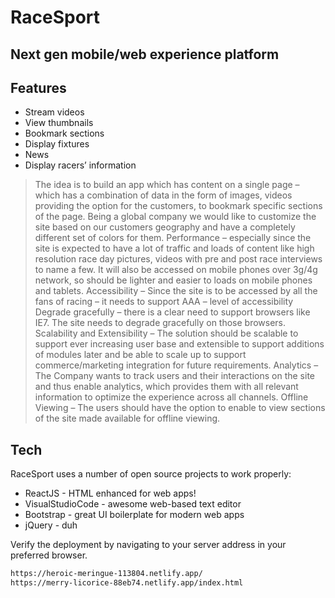 # RaceSport
## Next gen mobile/web experience platform 

## Features

- Stream videos
- View thumbnails
- Bookmark sections
- Display fixtures
- News
- Display racers’ information

>The idea is to build an app which has content on a single page – which has a combination of data in the form of images, videos providing the option for the customers, to bookmark specific sections of the page.
Being a global company we would like to customize the site based on our customers geography and have a completely different set of colors for them.
>Performance – especially since the site is expected to have a lot of traffic and loads of content like high resolution race day pictures, videos with pre and post race interviews to name a few. It will also be accessed on mobile phones over 3g/4g network, so should be lighter and easier to loads on mobile phones and tablets.
>Accessibility – Since the site is to be accessed by all the fans of racing – it needs to support AAA – level of accessibility
>Degrade gracefully – there is a clear need to support browsers like IE7. The site needs to degrade gracefully on those browsers.
>Scalability and Extensibility – The solution should be scalable to support ever increasing user base and extensible to support additions of modules later and be able to scale up to support commerce/marketing integration for future requirements.
>Analytics – The Company wants to track users and their interactions on the site and thus enable analytics, which provides them with all relevant information to optimize the experience across all channels.
>Offline Viewing – The users should have the option to enable to view sections of the site made available for offline viewing.


## Tech

RaceSport uses a number of open source projects to work properly:

- ReactJS - HTML enhanced for web apps!
- VisualStudioCode - awesome web-based text editor
- Bootstrap - great UI boilerplate for modern web apps
- jQuery - duh

Verify the deployment by navigating to your server address in
your preferred browser.

```sh
https://heroic-meringue-113804.netlify.app/
https://merry-licorice-88eb74.netlify.app/index.html
```

